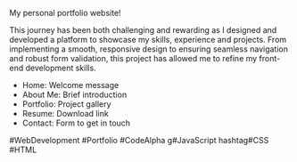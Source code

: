 My personal portfolio website! 

This journey has been both challenging and rewarding as I designed and developed a platform to showcase my skills, experience and projects. From implementing a smooth, responsive design to ensuring seamless navigation and robust form validation, this project has allowed me to refine my front-end development skills.

- Home: Welcome message
- About Me: Brief introduction
- Portfolio: Project gallery
- Resume: Download link
- Contact: Form to get in touch

#WebDevelopment #Portfolio #CodeAlpha g#JavaScript hashtag#CSS #HTML 

